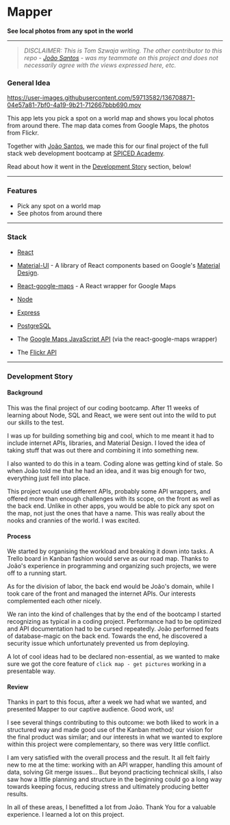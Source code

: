 # Mapper 

**See local photos from any spot in the world**

---

>   *DISCLAIMER: This is Tom Szwaja writing. The other contributor to this repo - [João Santos](https://github.com/JoMiguelSantos) -  was my teammate on this project and does not necessarily agree with the views expressed here, etc.*

### General Idea


https://user-images.githubusercontent.com/59713582/136708871-04e57a81-7bf0-4a19-9b21-712667bbb690.mov


This app lets you pick a spot on a world map and shows you local photos from around there. The map data comes from Google Maps, the photos from Flickr.

Together with [João Santos](https://github.com/JoMiguelSantos), we made this for our final project of the full stack web development bootcamp at [SPICED Academy](https://www.spiced-academy.com/en). 

Read about how it went in the [Development Story](#development-story) section, below!

---

### Features

*   Pick any spot on a world map
*   See photos from around there

---

### Stack

*   [React](https://reactjs.org/)
*   [Material-UI](https://material-ui.com/) - A library of React components based on Google's [Material Design](https://material.io/).
*   [React-google-maps](https://www.npmjs.com/package/react-google-maps) - A React wrapper for Google Maps
*   [Node](https://nodejs.org/en/about/)
*   [Express](http://expressjs.com/)
*   [PostgreSQL](https://www.postgresql.org/about/)

*   The [Google Maps JavaScript API](https://developers.google.com/maps/documentation/javascript/overview) (via the react-google-maps wrapper)
*   The [Flickr API](https://www.flickr.com/services/api/)

---

<a id="development-story"> </a>

### Development Story

#### Background 

This was the final project of our coding bootcamp. After 11 weeks of learning about Node, SQL and React, we were sent out into the wild to put our skills to the test.

I was up for building something big and cool, which to me meant it had to include internet APIs, libraries, and Material Design. I loved the idea of taking stuff that was out there and combining it into something new.

I also wanted to do this in a team. Coding alone was getting kind of stale. So when João told me that he had an idea, and it was big enough for two, everything just fell into place. 

This project would use different APIs, probably some API wrappers, and offered more than enough challenges with its scope, on the front as well as the back end. Unlike in other apps, you would be able to pick any spot on the map, not just the ones that have a name. This was really about the nooks and crannies of the world. I was excited.

#### Process

We started by organising the workload and breaking it down into tasks. A Trello board in Kanban fashion would serve as our road map. Thanks to João's experience in programming and organizing such projects, we were off to a running start.

As for the division of labor, the back end would be João's domain, while I took care of the front and managed the internet APIs. Our interests complemented each other nicely.  

We ran into the kind of challenges that by the end of the bootcamp I started recognizing as typical in a coding project. Performance had to be optimized and API documentation had to be cursed repeatedly. João performed feats of database-magic on the back end. Towards the end, he discovered a security issue which unfortunately prevented us from deploying. 

A lot of cool ideas had to be declared non-essential, as we wanted to make sure we got the core feature of `click map - get pictures` working in a presentable way. 

#### Review

Thanks in part to this focus, after a week we had what we wanted, and presented Mapper to our captive audience. Good work, us! 

I see several things contributing to this outcome: we both liked to work in a structured way and made good use of the Kanban method; our vision for the final product was similar; and our interests in what we wanted to explore within this project were complementary, so there was very little conflict. 

I am very satisfied with the overall process and the result. It all felt fairly new to me at the time: working with an API wrapper, handling this amount of data, solving Git merge issues... But beyond practicing technical skills, I also saw how a little planning and structure in the beginning could go a long way towards keeping focus, reducing stress and ultimately producing better results. 

In all of these areas, I benefitted a lot from João. Thank You for a valuable experience. I learned a lot on this project. 

